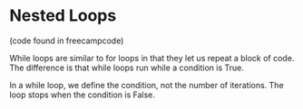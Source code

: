 # Nested Loops

(code found in freecampcode)

While loops are similar to for loops in that they let us repeat a block of code. The difference is that while loops run while a condition is True.

In a while loop, we define the condition, not the number of iterations. The loop stops when the condition is False.
